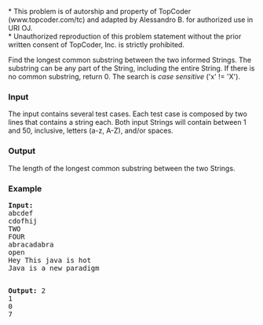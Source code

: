 <div>
<p>* This problem is of autorship and property of TopCoder  (www.topcoder.com/tc) and adapted by Alessandro B. for authorized use in  URI OJ.<br> * Unauthorized reproduction of this problem statement  without the prior written consent of TopCoder, Inc. is strictly  prohibited.</p>
<p>Find the longest common substring between the two  informed Strings. The substring can be any part of the String, including  the entire String. If there is no common substring, return 0. The  search is <em>case sensitive</em> ('x' != 'X').</p>
</div>
<h3>Input</h3>
<p>The input contains several test cases. Each test case is composed by two  lines that contains a string each. Both input Strings will contain  between 1 and 50, inclusive, letters (a-z, A-Z), and/or spaces.</p>
<h3>Output</h3>
<p>The length of the longest common substring between the two Strings.</p>
<h3>Example</h3>
<pre><strong>Input:</strong>
abcdef<br>cdofhij<br>TWO<br>FOUR<br>abracadabra<br>open<br>Hey This java is hot<br>Java is a new paradigm

<strong>Output:</strong>
2<br>1<br>0<br>7
<br><br></pre>